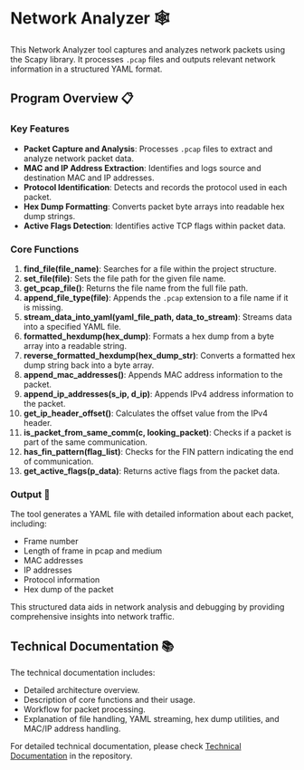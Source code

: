 # Network Analyzer 🕸️

This Network Analyzer tool captures and analyzes network packets using the Scapy library. It processes `.pcap` files and outputs relevant network information in a structured YAML format.

## Program Overview 📋

### Key Features
- **Packet Capture and Analysis**: Processes `.pcap` files to extract and analyze network packet data.
- **MAC and IP Address Extraction**: Identifies and logs source and destination MAC and IP addresses.
- **Protocol Identification**: Detects and records the protocol used in each packet.
- **Hex Dump Formatting**: Converts packet byte arrays into readable hex dump strings.
- **Active Flags Detection**: Identifies active TCP flags within packet data.

### Core Functions

1. **find_file(file_name)**: Searches for a file within the project structure.
2. **set_file(file)**: Sets the file path for the given file name.
3. **get_pcap_file()**: Returns the file name from the full file path.
4. **append_file_type(file)**: Appends the `.pcap` extension to a file name if it is missing.
5. **stream_data_into_yaml(yaml_file_path, data_to_stream)**: Streams data into a specified YAML file.
6. **formatted_hexdump(hex_dump)**: Formats a hex dump from a byte array into a readable string.
7. **reverse_formatted_hexdump(hex_dump_str)**: Converts a formatted hex dump string back into a byte array.
8. **append_mac_addresses()**: Appends MAC address information to the packet.
9. **append_ip_addresses(s_ip, d_ip)**: Appends IPv4 address information to the packet.
10. **get_ip_header_offset()**: Calculates the offset value from the IPv4 header.
11. **is_packet_from_same_comm(c, looking_packet)**: Checks if a packet is part of the same communication.
12. **has_fin_pattern(flag_list)**: Checks for the FIN pattern indicating the end of communication.
13. **get_active_flags(p_data)**: Returns active flags from the packet data.

### Output 📄

The tool generates a YAML file with detailed information about each packet, including:
- Frame number
- Length of frame in pcap and medium
- MAC addresses
- IP addresses
- Protocol information
- Hex dump of the packet

This structured data aids in network analysis and debugging by providing comprehensive insights into network traffic.

## Technical Documentation 📚

The technical documentation includes:

- Detailed architecture overview.
- Description of core functions and their usage.
- Workflow for packet processing.
- Explanation of file handling, YAML streaming, hex dump utilities, and MAC/IP address handling.

For detailed technical documentation, please check [Technical Documentation](Documentacia_PKS_Z1.pdf) in the repository.

